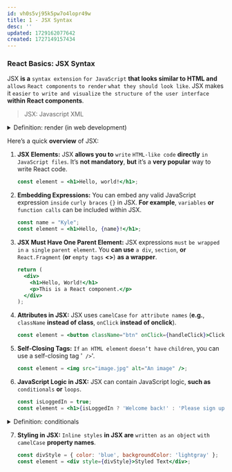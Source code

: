 ```yaml
---
id: vh0s5vj95k5pw7o4lopr49w
title: 1 - JSX Syntax
desc: ''
updated: 1729162077642
created: 1727149157434
---
```


### React Basics: JSX Syntax

JSX **is a** `syntax extension` `for JavaScript` **that looks similar to HTML and** `allows` `React components` `to render` `what they should look like`. JSX makes it `easier` `to write and visualize` `the structure of` `the user interface` **within React components**.

> JSX: Javascript XML



<!-- start of 'render' section -->
<details>
    <summary>Definition: render (in web development)</summary>

#
In web development, render **refers to** `the process of` `displaying content` `on a webpage`. It **involves** `taking the underlying code` (like HTML, CSS, and JavaScript) `and converting it into` `a visual form` `that users` `can interact with`. **For example**, **when you load a webpage**, **the browser renders the HTML code to show text**, **images**, **and other elements**. 

**In frameworks like React**, **rendering is the process of updating the user interface based on changes in data or state**.

---
</details>
<!-- end of 'render' section -->



Here’s a quick **overview** of JSX:

1. **JSX Elements:**
   JSX **allows you to** `write` `HTML-like code` **directly** `in JavaScript files`. It’s **not mandatory**, **but** it’s a **very popular** way to write React code.

   ```jsx
   const element = <h1>Hello, world!</h1>;
   ```

2. **Embedding Expressions:**
   You can embed any valid JavaScript expression `inside` `curly braces` `{}` in JSX. **For example**, `variables` **or** `function calls` can be included within JSX.

   ```jsx
   const name = "Kyle";
   const element = <h1>Hello, {name}!</h1>;
   ```

3. **JSX Must Have One Parent Element:**
   JSX expressions `must` `be wrapped in` `a single` `parent element`. You **can use** `a div`, `section`, **or** `React.Fragment` (**or** `empty tags` **<>**) **as a wrapper**.

   ```jsx
   return (
     <div>
       <h1>Hello, World!</h1>
       <p>This is a React component.</p>
     </div>
   );
   ```

4. **Attributes in JSX:**
   JSX uses `camelCase` `for attribute names` (**e.g.**, `className` **instead of class**, `onClick` **instead of onclick**).

   ```jsx
   const element = <button className="btn" onClick={handleClick}>Click Me!</button>;
   ```

5. **Self-Closing Tags:**
   `If` `an HTML element` `doesn’t have` `children`, you can use a self-closing tag '` />`'.

   ```jsx
   const element = <img src="image.jpg" alt="An image" />;
   ```

6. **JavaScript Logic in JSX:**
   JSX can contain JavaScript logic, **such as** `conditionals` **or** `loops`.

   ```jsx
   const isLoggedIn = true;
   const element = <h1>{isLoggedIn ? 'Welcome back!' : 'Please sign up.'}</h1>;
   ```



<!-- start of 'conditionals' section -->
<details>
    <summary>Definition: conditionals</summary>

#
Conditionals **are** `statements` `in programming` `that allow` `the code` `to make decisions` `based on` `certain conditions`. They typically use **keywords like** `if`, `else if`, **and** `else` `to execute` `different blocks of code` `depending on` `whether a condition is` `true or false`.

---
</details>
<!-- end of 'conditionals' section -->



7. **Styling in JSX:**
   `Inline styles` **in JSX are** `written as` `an object` `with camelCase` **property names**.

   ```jsx
   const divStyle = { color: 'blue', backgroundColor: 'lightgray' };
   const element = <div style={divStyle}>Styled Text</div>;
   ```